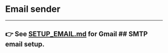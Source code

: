 







# Email sender
---

## 👉 See [SETUP_EMAIL.md](SETUP_EMAIL.md) for Gmail ## SMTP email setup.

